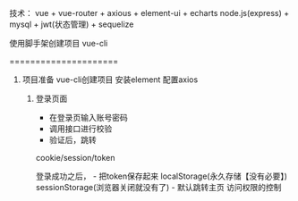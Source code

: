 
技术：
vue + vue-router + axious + element-ui + echarts
node.js(express) + mysql + jwt(状态管理) + sequelize

使用脚手架创建项目
vue-cli


=====================

1. 项目准备
    vue-cli创建项目
    安装element
    配置axios

    1. 登录页面
        - 在登录页输入账号密码
        - 调用接口进行校验
        - 验证后，跳转

        cookie/session/token

        登录成功之后，
            - 把token保存起来 
                localStorage(永久存储【没有必要】)
                sessionStorage(浏览器关闭就没有了)
            - 默认跳转主页
                访问权限的控制
